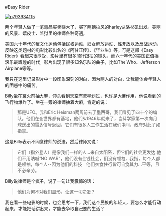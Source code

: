 #Easy Rider

[![p793934115](http://lh6.ggpht.com/-pZxY93d8QIM/ThHm8q8Cp1I/AAAAAAAAAbM/B-G1i28MG0U/p793934115_thumb%25255B3%25255D.jpg?imgmax=800 "p793934115")](http://lh6.ggpht.com/-5ILAT6KqLn4/ThHm5oh62pI/AAAAAAAAAbI/sR4cRFOaVmU/s1600-h/p793934115%25255B5%25255D.jpg)

两个年轻人做了一笔毒品买卖赚大了，买了两辆拉风的harley从洛杉矶出发。美丽的风景、嬉皮士、监狱里的律师各种奇遇。

美国六十年代的反文化运动包括民权运动、妇女解放运动、性开放以及反战运动，反映这类题材的电影比较出名的《阿甘正传》、《毕业生》等。可是这部《Easy Rider》看起来很享受，影片里有很多骑行跟拍的镜头，而六十年代的美国正值摇滚乐最辉煌的时代，影片出现了很多知名乐队的曲子，比如The Who、Jefferson Airplane等等。

我只在这里记录影片中一段印象深刻的对白，因为两人的对白，让我能体会年轻人的困惑中的痛苦。

Billy坐在篝火前抽大麻，仰头看到天空有流星划过，也许是大麻作用，他说看到的飞行物爆炸了。坐在一旁的律师抽着大麻，肯定的说：
  > 那是UFO。我和Eric Heisman两周前去了墨西哥，我们看见了四十个的编队。他们在全世界都有基地，他们从1946年就来了，当科学家第一次向月球送出的雷达信号返回，它们有很多人工作生活在我们中间，政府对此了如指掌。  

这是Billy表示不同意律师的说法，然后律师又说：
  > 它们（指外星人）是像我们一样的人...来自太阳系，但它们的社会更发达.他们不用呐喊”NO WAR“，他们没有金钱社会，们没有领袖，我指，每个人都是领袖，每个人--因为他们的科技，他们衣食住行皆可自食其力...平等，且不必辛劳。  

Billy说律师是个疯子，说了一句让我震惊的话：
  > 他们为何不对我们显形，让这一切完蛋？  

我在看一些电影的时候，也会思考一下，我们这个民族的年轻人，要怎么才能行动起来，才能把话讲出来，才能去争取自己要的生活？